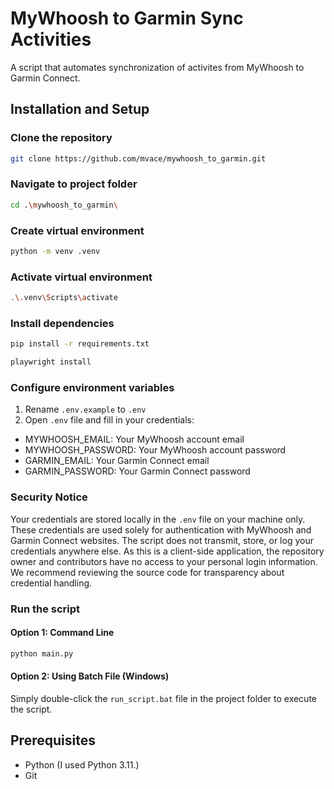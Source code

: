 # MyWhoosh to Garmin Sync Activities

A script that automates synchronization of activites from MyWhoosh to Garmin Connect.

## Installation and Setup

### Clone the repository
```bash
git clone https://github.com/mvace/mywhoosh_to_garmin.git
```

### Navigate to project folder
```bash
cd .\mywhoosh_to_garmin\
```

### Create virtual environment
```bash
python -m venv .venv
```

### Activate virtual environment
```bash
.\.venv\Scripts\activate
```

### Install dependencies
```bash
pip install -r requirements.txt
```

```bash
playwright install
```


### Configure environment variables
1. Rename `.env.example` to `.env`
2. Open `.env` file and fill in your credentials:
  - MYWHOOSH_EMAIL: Your MyWhoosh account email
  - MYWHOOSH_PASSWORD: Your MyWhoosh account password
  - GARMIN_EMAIL: Your Garmin Connect email
  - GARMIN_PASSWORD: Your Garmin Connect password

### Security Notice
Your credentials are stored locally in the `.env` file on your machine only. These credentials are used solely for authentication with MyWhoosh and Garmin Connect websites. The script does not transmit, store, or log your credentials anywhere else. As this is a client-side application, the repository owner and contributors have no access to your personal login information. We recommend reviewing the source code for transparency about credential handling.

### Run the script

#### Option 1: Command Line
```bash
python main.py
```

#### Option 2: Using Batch File (Windows)
Simply double-click the `run_script.bat` file in the project folder to execute the script. 

## Prerequisites

* Python (I used Python 3.11.)
* Git

